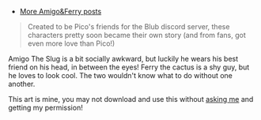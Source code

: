 - [More Amigo&Ferry posts](/search?s=OCid:AF)

<hl-img src="/assets/img/media/art/AF/hi.png" alt="Amigo & Ferry" style="max-width: 550px"></hl-img>

> Created to be Pico's friends for the Blub discord server, these characters pretty soon became their own story (and from fans, got even more love than Pico!)

Amigo The Slug is a bit socially awkward, but luckily he wears his best friend on his head, in between the eyes! Ferry the cactus is a shy guy, but he loves to look cool. The two wouldn't know what to do without one another.

<span class="notion">This art is mine, you may not download and use this without [asking me](mailto:mar@strawmelonjuice.com) and getting my permission!</span>